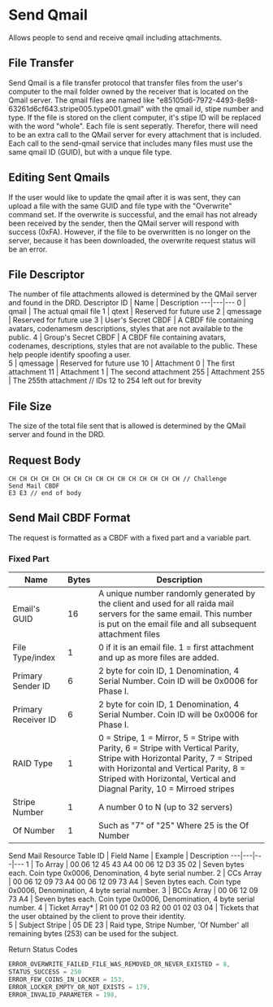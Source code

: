 # Send Qmail
Allows people to send and receive qmail including attachments. 

## File Transfer
Send Qmail is a file transfer protocol that transfer files from the user's computer to the mail folder owned by the receiver that is located on the Qmail server. 
The qmail files are named like "e85105d6-7972-4493-8e98-63261d6cf643.stripe005.type001.gmail" with the qmail id, stipe number and type.
If the file is stored on the client computer, it's stipe ID will be replaced with the word "whole".
Each file is sent seperatly. Therefor, there will need to be an extra call to the QMail server for every attachment that is included. 
Each call to the send-qmail service that includes many files must use the same qmail ID (GUID), but with a unque file type. 

## Editing Sent Qmails
If the user would like to update the qmail after it is was sent, they can upload a file with the same GUID and file type with the
"Overwrite" command set. 
If the overwrite is successful, and the email has not already been received by the sender, then the QMail server will respond with success (0xFA). However, if the file to be overwritten is no longer on the server, because it has been downloaded, the overwrite request status
will be an error. 

## File Descriptor
The number of file attachments allowed is determined by the QMail server and found in the DRD.
Descriptor ID | Name | Description
---|---|---
0 | qmail | The actual qmail file
1 | qtext | Reserved for future use
2 | qmessage | Reserved for future use
3 | User's  Secret CBDF | A CBDF file containing avatars, codenamesm descriptions, styles that are not available to the public. 
4 | Group's Secret CBDF |  A CBDF file containing avatars, codenames, descriptions, styles that are not available to the public. These help people identify spoofing a user.  
5 | qmessage | Reserved for future use
10 | Attachment 0 | The first attachment
11 | Attachment 1 | The second attachment
255 | Attachment 255 | The 255th attachment // IDs 12 to 254 left out for brevity

## File Size
The size of the total file sent that is allowed is determined by the QMail server and found in the DRD.

## Request Body
```
CH CH CH CH CH CH CH CH CH CH CH CH CH CH CH CH // Challenge
Send Mail CBDF
E3 E3 // end of body
```

## Send Mail CBDF Format
The request is formatted as a CBDF with a fixed part and a variable part. 

### Fixed Part
Name | Bytes | Description
---|---|---
Email's GUID | 16 | A unique number randomly generated by the client and used for all raida mail servers for the same email. This number is put on the email file and all subsequent attachment files
File Type/index | 1 | 0 if it is an email file. 1 = first attachment and up as more files are added. 
Primary Sender ID | 6 | 2 byte for coin ID, 1 Denomination, 4 Serial Number. Coin ID will be 0x0006 for Phase I. 
Primary Receiver ID | 6 | 2 byte for coin ID, 1 Denomination, 4 Serial Number. Coin ID will be 0x0006 for Phase I. 
RAID Type | 1 | 0 = Stripe, 1 = Mirror, 5 = Stripe with Parity, 6 = Stripe with Vertical Parity, Stripe with Horizontal Parity, 7 = Striped with Horizontal and Vertical Parity, 8 = Striped with Horizontal, Vertical and Diagnal Parity, 10 = Mirroed stripes
Stripe Number | 1 | A number 0 to N (up to 32 servers)
Of Number |1 | Such as "7" of "25" Where 25 is the Of Number


Send Mail Resource Table
ID | Field Name | Example | Description
---|---|---|---
1 | To Array | 00 06 12 45 43 A4 00 06 12 D3 35 02 | Seven bytes each. Coin type 0x0006, Denomination, 4 byte serial number. 
2 | CCs Array | 00 06 12 09 73 A4 00 06 12 09 73 A4  | Seven bytes each. Coin type 0x0006, Denomination, 4 byte serial number. 
3 | BCCs Array | 00 06 12 09 73 A4  | Seven bytes each. Coin type 0x0006, Denomination, 4 byte serial number. 
4 | Ticket Array* | R1 00 01 02 03 R2 00 01 02 03 04 | Tickets that the user obtained by the client to prove their identity.  
5 | Subject Stripe | 05 DE 23 | Raid type, Stripe Number, 'Of Number' all remaining bytes (253) can be used for the subject. 

<!--
6 | Shuffle Table Shard 1 | A square of the Of Number. If there are 16 servers, the shuffle table will be 16 x 16 or 256 bytes. This is the first 8 rows.  The numbers in each cell will be represented by five bits. See table below. | PHASE II
7 | Shuffle Table Shard 2 | Like above. This is the Second 8 rows. | PHASE II
8 | Shuffle Table Shard 3 | Like above. This is the Second 8 rows. | PHASE II
-->

Return Status Codes
```C
ERROR_OVERWRITE_FAILED_FILE_WAS_REMOVED_OR_NEVER_EXISTED = 8,
STATUS_SUCCESS = 250
ERROR_FEW_COINS_IN_LOCKER = 153,
ERROR_LOCKER_EMPTY_OR_NOT_EXISTS = 179,
ERROR_INVALID_PARAMETER = 198,
```
